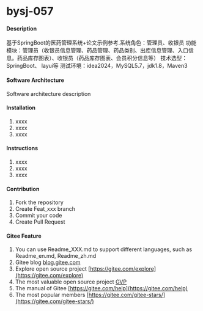# bysj-057

#### Description
基于SpringBoot的医药管理系统+论文示例参考.系统角色：管理员、收银员
功能模块：管理员（收银员信息管理、药品管理、药品类别、出库信息管理、入口信息。药品库存图表）、收银员（药品库存图表、会员积分信息等）
技术选型：SpringBoot、 layui等
测试环境：idea2024，MySQL5.7，jdk1.8，Maven3

#### Software Architecture
Software architecture description

#### Installation

1.  xxxx
2.  xxxx
3.  xxxx

#### Instructions

1.  xxxx
2.  xxxx
3.  xxxx

#### Contribution

1.  Fork the repository
2.  Create Feat_xxx branch
3.  Commit your code
4.  Create Pull Request


#### Gitee Feature

1.  You can use Readme\_XXX.md to support different languages, such as Readme\_en.md, Readme\_zh.md
2.  Gitee blog [blog.gitee.com](https://blog.gitee.com)
3.  Explore open source project [https://gitee.com/explore](https://gitee.com/explore)
4.  The most valuable open source project [GVP](https://gitee.com/gvp)
5.  The manual of Gitee [https://gitee.com/help](https://gitee.com/help)
6.  The most popular members  [https://gitee.com/gitee-stars/](https://gitee.com/gitee-stars/)
